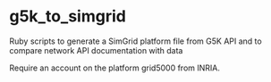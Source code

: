 g5k_to_simgrid
==============

Ruby scripts to generate a SimGrid platform file from G5K API and
to compare network API documentation with data 

Require an account on the platform grid5000 from INRIA.


